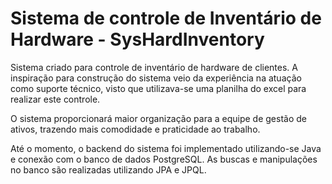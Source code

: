 # Sistema de controle de Inventário de Hardware - SysHardInventory
Sistema criado para controle de inventário de hardware de clientes. A inspiração para construção do sistema veio da experiência na atuação como suporte técnico, visto que utilizava-se uma planilha do excel para realizar este controle. 

O sistema proporcionará maior organização para a equipe de gestão de ativos, trazendo mais comodidade e praticidade ao trabalho. 

Até o momento, o backend do sistema foi implementado utilizando-se Java e conexão com o banco de dados PostgreSQL. As buscas e manipulações no banco são realizadas utilizando JPA e JPQL. 
